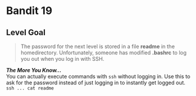 # Bandit 19

## Level Goal

> The password for the next level is stored in a file **readme** in the homedirectory. Unfortunately, someone has modified **.bashrc** to log you out when you log in with SSH.

**_The More You Know..._** <br>
You can actually execute commands with `ssh` without logging in. Use this to ask for the password instead of just logging in to instantly get logged out. <br>
`ssh ... cat readme`

